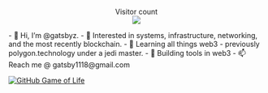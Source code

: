 <p align="center"> 
  Visitor count<br>
  <img src="https://profile-counter.glitch.me/gatsbyz/count.svg" />
</p>
- 👋 Hi, I’m @gatsbyz.
- 👀 Interested in systems, infrastructure, networking, and the most recently blockchain.
- 🌱 Learning all things web3 - previously polygon.technology under a jedi master.
- 💞️ Building tools in web3
- 📫 Reach me @ gatsby1118@gmail.com

[![GitHub Game of Life](https://github4life.herokuapp.com/ethomson.gif?z=6)](https://github4life.herokuapp.com/ethomson)

<!---
gatsbyz/gatsbyz is a ✨ special ✨ repository because its `README.md` (this file) appears on your GitHub profile.
You can click the Preview link to take a look at your changes.
--->
